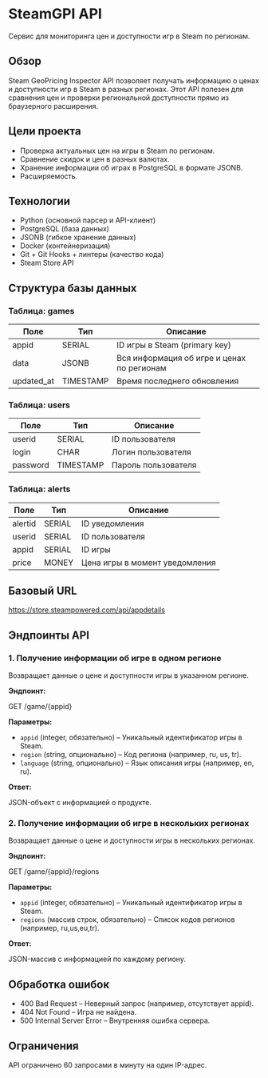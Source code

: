 # SteamGPI API

Сервис для мониторинга цен и доступности игр в Steam по регионам.

## Обзор

Steam GeoPricing Inspector API позволяет получать информацию о ценах и доступности игр в Steam в разных регионах. Этот API полезен для сравнения цен и проверки региональной доступности прямо из браузерного расширения.

## Цели проекта

- Проверка актуальных цен на игры в Steam по регионам.
- Сравнение скидок и цен в разных валютах.
- Хранение информации об играх в PostgreSQL в формате JSONB.
- Расширяемость.

## Технологии

- Python (основной парсер и API-клиент)
- PostgreSQL (база данных)
- JSONB (гибкое хранение данных)
- Docker (контейнеризация)
- Git + Git Hooks + линтеры (качество кода)
- Steam Store API

## Структура базы данных

### Таблица: games

| Поле       | Тип       | Описание                                   |
|------------|-----------|--------------------------------------------|
| appid      | SERIAL    | ID игры в Steam (primary key)              |
| data       | JSONB     | Вся информация об игре и ценах по регионам |
| updated_at | TIMESTAMP | Время последнего обновления                |

### Таблица: users

| Поле     | Тип      | Описание              |
|----------|----------|-----------------------|
| userid   | SERIAL   | ID пользователя       |
| login    | CHAR     | Логин пользователя    |
| password | TIMESTAMP| Пароль пользователя   |

### Таблица: alerts

| Поле    | Тип    | Описание                      |
|---------|--------|-------------------------------|
| alertid | SERIAL | ID уведомления                |
| userid  | SERIAL | ID пользователя              |
| appid   | SERIAL | ID игры                      |
| price   | MONEY  | Цена игры в момент уведомления|

## Базовый URL

https://store.steampowered.com/api/appdetails

## Эндпоинты API

### 1. Получение информации об игре в одном регионе

Возвращает данные о цене и доступности игры в указанном регионе.

**Эндпоинт:**

GET /game/{appid}

**Параметры:**

- `appid` (integer, обязательно) – Уникальный идентификатор игры в Steam.
- `region` (string, опционально) – Код региона (например, ru, us, tr).
- `language` (string, опционально) – Язык описания игры (например, en, ru).

**Ответ:**

JSON-объект с информацией о продукте.

### 2. Получение информации об игре в нескольких регионах

Возвращает данные о цене и доступности игры в нескольких регионах.

**Эндпоинт:**

GET /game/{appid}/regions

**Параметры:**

- `appid` (integer, обязательно) – Уникальный идентификатор игры в Steam.
- `regions` (массив строк, обязательно) – Список кодов регионов (например, ru,us,eu,tr).

**Ответ:**

JSON-массив с информацией по каждому региону.

## Обработка ошибок

- 400 Bad Request – Неверный запрос (например, отсутствует appid).
- 404 Not Found – Игра не найдена.
- 500 Internal Server Error – Внутренняя ошибка сервера.

## Ограничения

API ограничено 60 запросами в минуту на один IP-адрес.


